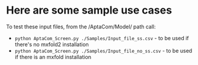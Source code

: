 # Here are some sample use cases

To test these input files, from the /AptaCom/Model/ path call:
*    `python AptaCom_Screen.py ./Samples/Input_file_ss.csv` - to be used if there's no mxfold2 installation
*    `python AptaCom_Screen.py ./Samples/Input_file_no_ss.csv` - to be used if there is an mxfold installation
